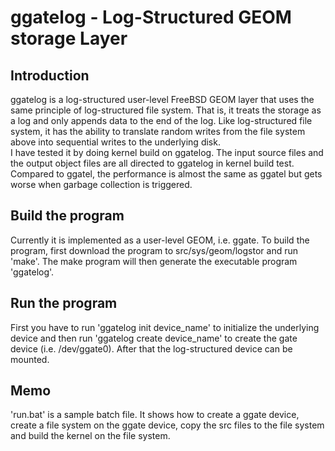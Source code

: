 # ggatelog - Log-Structured GEOM storage Layer

## Introduction
ggatelog is a log-structured user-level FreeBSD GEOM layer that uses the same principle of log-structured file system. That is, it treats the storage as a log and only appends data to the end of the log. Like log-structured file system, it has the ability to translate random writes from the file system above into sequential writes to the underlying disk.<br/>
I have tested it by doing kernel build on ggatelog. The input source files and the output object files are all directed to ggatelog in kernel build test. Compared to ggatel, the performance is almost the same as ggatel but gets worse when garbage collection is triggered.<br/>

## Build the program
Currently it is implemented as a user-level GEOM, i.e. ggate. To build the program, first download the program to src/sys/geom/logstor and run 'make'. The make program will then generate the executable program 'ggatelog'.

## Run the program
First you have to run 'ggatelog init device_name' to initialize the underlying device and then run 'ggatelog create device_name' to create the gate device (i.e. /dev/ggate0). After that the log-structured device can be mounted.

## Memo
'run.bat' is a sample batch file. It shows how to create a ggate device, create a file system on the ggate device, copy the src files to the file system and build the kernel on the file system.
